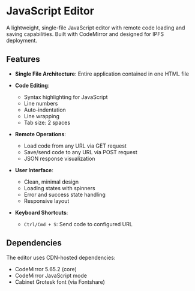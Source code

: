 # JavaScript Editor

A lightweight, single-file JavaScript editor with remote code loading and saving capabilities. Built with CodeMirror and designed for IPFS deployment.



## Features

- **Single File Architecture**: Entire application contained in one HTML file
- **Code Editing**:
  - Syntax highlighting for JavaScript
  - Line numbers
  - Auto-indentation
  - Line wrapping
  - Tab size: 2 spaces
  
- **Remote Operations**:
  - Load code from any URL via GET request
  - Save/send code to any URL via POST request
  - JSON response visualization
  
- **User Interface**:
  - Clean, minimal design
  - Loading states with spinners
  - Error and success state handling
  - Responsive layout
  
- **Keyboard Shortcuts**:
  - `Ctrl/Cmd + S`: Send code to configured URL

## Dependencies

The editor uses CDN-hosted dependencies:
- CodeMirror 5.65.2 (core)
- CodeMirror JavaScript mode
- Cabinet Grotesk font (via Fontshare)
